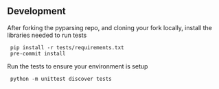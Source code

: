## Development
     
After forking the pyparsing repo, and cloning your fork locally, install the libraries needed to run tests

     pip install -r tests/requirements.txt
     pre-commit install
         
Run the tests to ensure your environment is setup 
     
     python -m unittest discover tests
